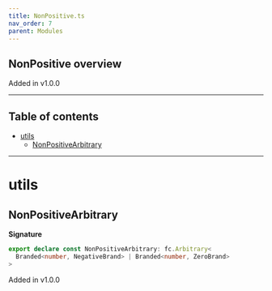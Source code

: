 ```yaml
---
title: NonPositive.ts
nav_order: 7
parent: Modules
---
```


## NonPositive overview

Added in v1.0.0

---

<h2 class="text-delta">Table of contents</h2>

- [utils](#utils)
  - [NonPositiveArbitrary](#nonpositivearbitrary)

---

# utils

## NonPositiveArbitrary

**Signature**

```ts
export declare const NonPositiveArbitrary: fc.Arbitrary<
  Branded<number, NegativeBrand> | Branded<number, ZeroBrand>
>
```

Added in v1.0.0
